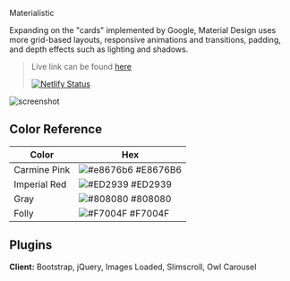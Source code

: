 Materialistic

Expanding on the "cards" implemented by Google, Material Design uses more grid-based layouts, responsive animations and transitions, padding, and depth effects such as lighting and shadows.

> Live link can be found [here](https://materialistic.netlify.app/)
>
> [![Netlify Status](https://api.netlify.com/api/v1/badges/6e7d3bb8-86f4-4e1b-8f1f-614db3a29608/deploy-status)](https://app.netlify.com/sites/materialistic/deploys)

![screenshot](https://upcdn.io/12a1xzQ/raw/vCard-Resume-CV.png)

## Color Reference

| Color             | Hex                                                                |
| ----------------- | ------------------------------------------------------------------ |
| Carmine Pink | ![#e8676b6](https://via.placeholder.com/10/e8676b6?text=+) #E8676B6 |
| Imperial Red | ![#ED2939](https://via.placeholder.com/10/ed2939?text=+) #ED2939 |
| Gray | ![#808080](https://via.placeholder.com/10/808080?text=+) #808080 |
| Folly | ![#F7004F](https://via.placeholder.com/10/F7004F?text=+) #F7004F |

## Plugins

**Client:** Bootstrap, jQuery, Images Loaded, Slimscroll, Owl Carousel


